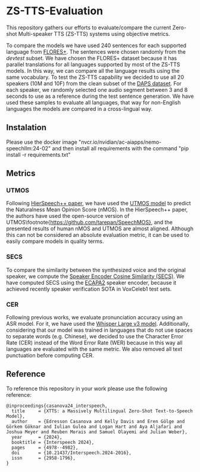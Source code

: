 # ZS-TTS-Evaluation

This repository gathers our efforts to evaluate/compare the current Zero-shot Multi-speaker TTS (ZS-TTS) systems using objective metrics.

To compare the models we have used 240 sentences for each supported language from [FLORES+](https://github.com/openlanguagedata/flores).
 The sentences were chosen randomly from the $devtest$ subset. We have chosen the FLORES+ dataset because it has parallel translations for all languages supported by most of the ZS-TTS models. 
 In this way, we can compare all the language results using the same vocabulary. To test the ZS-TTS capability we decided to use all 20 speakers (10M and 10F) from the clean subset of the [DAPS dataset](https://zenodo.org/records/4660670). 
 For each speaker, we randomly selected one audio segment between 3 and 8 seconds to use as a reference during the test sentence generation. 
 We have used these samples to evaluate all languages, that way for non-English languages the models are compared in a cross-lingual way.

## Instalation

Please use the docker image "nvcr.io/nvidian/ac-aiapps/nemo-speechllm:24-02" and then install all requirements with the command "pip install -r requirements.txt"

## Metrics

### UTMOS
Following [HierSpeech++ paper](https://arxiv.org/abs/2311.12454), we have used the [UTMOS model](https://arxiv.org/abs/2204.02152) to predict the Naturalness Mean Opinion Score (nMOS). 
In the HierSpeech++ paper, the authors have used the open-source version of UTMOS\footnote{https://github.com/tarepan/SpeechMOS}, and the presented results of human nMOS and UTMOS are almost aligned. 
Although this can not be considered an absolute evaluation metric, it can be used to easily compare models in quality terms. 

### SECS
To compare the similarity between the synthesized voice and the original speaker, we compute the [Speaker Encoder Cosine Similarity (SECS)](https://arxiv.org/abs/2104.05557).
We have computed SECS using the [ECAPA2](https://huggingface.co/Jenthe/ECAPA2) speaker encoder, because it achieved recently speaker verification SOTA in VoxCeleb1 test sets.

### CER
Following previous works, we evaluate pronunciation accuracy using an ASR model. For it, we have used the [Whisper Large v3 model](https://huggingface.co/openai/whisper-large-v3). 
Additionally, considering that our model was trained in languages that do not use spaces to separate words (e.g. Chinese), we decided to use the Character Error Rate (CER) instead of the Word Error Rate (WER) because in this way all languages are evaluated with the same metric. We also removed all text punctuation before computing CER.


## Reference
To reference this repository in your work please use the following reference:
```
@inproceedings{casanova24_interspeech,
  title     = {XTTS: a Massively Multilingual Zero-Shot Text-to-Speech Model},
  author    = {Edresson Casanova and Kelly Davis and Eren Gölge and Görkem Göknar and Iulian Gulea and Logan Hart and Aya Aljafari and Joshua Meyer and Reuben Morais and Samuel Olayemi and Julian Weber},
  year      = {2024},
  booktitle = {Interspeech 2024},
  pages     = {4978--4982},
  doi       = {10.21437/Interspeech.2024-2016},
  issn      = {2958-1796},
}
```
